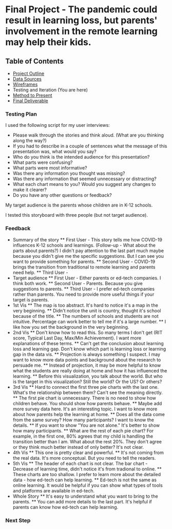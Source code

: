 # Final Project - The pandemic could result in learning loss, but parents' involvement in the remote learning may help their kids.
## Table of Contents
  * [Project Outline](project-outline.md)
  * [Data Sources](data-sources.md)
  * [Wireframes](/wireframes.md)
  * Testing and Iteration (You are here)
  * [Method to Present](/method-to-present.md)
  * [Final Deliverable](/final-deliverable.md)

### Testing Plan
I used the following script for my user interviews:

* Please walk through the stories and think aloud. (What are you thinking along the way?)
* If you had to describe in a couple of sentences what the message of this presentation was, what would you say?
* Who do you think is the intended audience for this presentation?
* What parts were confusing?
* What parts were most informative?
* Was there any information you thought was missing?
* Was there any information that seemed unnecessary or distracting?
* What each chart means to you? Would you suggest any changes to make it clearer?
* Do you have any other questions or feedback?

My target audience is the parents whose children are in K-12 schools.

I tested this storyboard with three people (but not target audience).

### Feedback
* Summary of the story
  ** First User - This story tells me how COVID-19 influences K-12 schools and learnings. (Follow-up - What about the parts about parents?) I didn't pay attention to the last part much maybe because you didn't give me the specific suggestions. But I can see you want to provide something for parents.
  ** Second User - COVID-19 brings the transition from traditional to remote learning and parents need help.
  ** Third User - 
* Target audience 
  ** First User - Either parents or ed-tech companies. I think both work.
  ** Second User - Parents. Because you give suggestions to parents.
  ** Third User - I prefer ed-tech companies rather than parents. You need to provide more useful things if your target is parents.
* 1st Vis
  ** The map is too abstract. It's hard to notice it's a map in the very beginning. 
  ** Didn't notice the unit is country, thought it's school because of the title. 
  ** The numbers of schools and students are not intuitive. Percentage can work better to tell me if it's a large number.
  ** I like how you set the background in the very beginning.
* 2nd Vis
  ** Don't know how to read this. So many terms I don't get (RIT score, Typical Last Day, Max/Min Achievement). I want more explanations of these terms.
  ** Can't get the conclusion about learning loss and learning gap. Don't know which part is learning loss or learning gap in the data vis.
  ** Projection is always something I suspect. I may want to know more data points and background about the research to persuade me. 
  ** Instead of projection, it may be more helpful to know what the students are really doing at home and how it has influenced the learning. 
  ** Before this visualization, you talk about the world. But who is the target in this visualization? Still the world? Or the US? Or others?
* 3rd Vis
  ** Hard to connect the first three pie charts with the last one. What's the relationship between them? Can't see the meaning directly.
  ** The first pie chart is unnecessary. There is no need to show how children behave. You should show how parents behave.
  ** Maybe add more survey data here. It's an interesting topic. I want to know more about how parents help the learning at home.
  ** Does all the data come from the same survey? How many participants? I want to know the details.
  ** If you want to show "You are not alone." It's better to show how many participants.
  ** What are the rest of each pie chart? For example, in the first one, 80% agrees that my child is handling the transition better than I am. What about the rest 20%. They don't agree or they think much better instead of only better? It's not clear.
* 4th Vis
  ** This one is pretty clear and powerful.
  ** It's not coming from the real data. It's more conceptual. But you need to tell the readers. 
* 5th Vis
  ** The header of each chart is not clear. The bar chart - Decrease of learning time, didn't notice it's from tradional to online.
  ** These charts are too shallow. I prefer to learn more about the detailed data - how ed-tech can help learning.
  ** Ed-tech is not the same as online learning. It would be helpful if you can show what types of tools and platforms are available in ed-tech.
* Whole Story
  ** It's easy to understand what you want to bring to the parents.
  ** You can add more details to the last part. It's helpful if parents can know how ed-tech can help learning.

### Next Step
